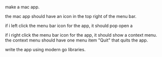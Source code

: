 make a mac app.

the mac app should have an icon in the top right of the menu bar.

if i left click the menu bar icon for the app, it should pop open a 

if i right click the menu bar icon for the app, it should show a context menu.
the context menu should have one menu item "Quit" that quits the app.

write the app using modern go libraries.
